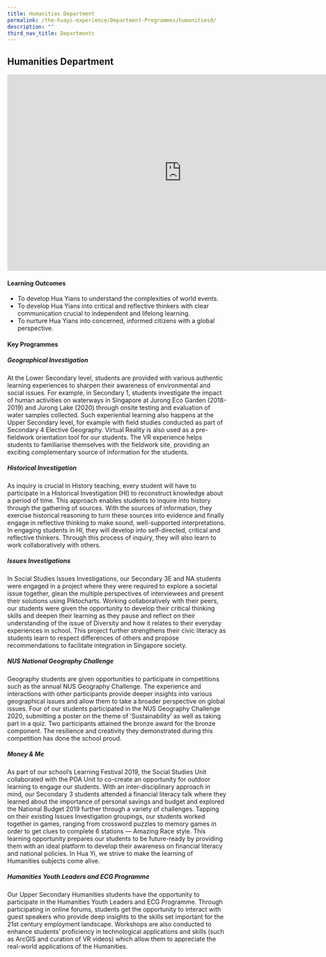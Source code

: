 ```yaml
---
title: Humanities Department
permalink: /the-huayi-experience/Department-Programmes/humanitiesd/
description: ""
third_nav_title: Departments
---
```

## Humanities Department

<iframe allowfullscreen="true" height="450" width="800" frameborder="0" src="https://docs.google.com/presentation/d/e/2PACX-1vSCf6fdM2nCD8jxIWphHmaaP2GEG3Od7BAIyFqoL3-wRKQn3KTJ92jZVJjyBgSVE2z04Wa7uhVcnboY/embed?start=false&amp;loop=false&amp;delayms=3000"></iframe>

#### Learning Outcomes

*   To develop Hua Yians to understand the complexities of world events.
*   To develop Hua Yians into critical and reflective thinkers with clear communication crucial to independent and lifelong learning.
*   To nurture Hua Yians into concerned, informed citizens with a global perspective.

#### Key Programmes

##### Geographical Investigation

At the Lower Secondary level, students are provided with various authentic learning experiences to sharpen their awareness of environmental and social issues. For example, in Secondary 1, students investigate the impact of human activities on waterways in Singapore at Jurong Eco Garden (2018-2019) and Jurong Lake (2020) through onsite testing and evaluation of water samples collected. Such experiential learning also happens at the Upper Secondary level, for example with field studies conducted as part of Secondary 4 Elective Geography. Virtual Reality is also used as a pre-fieldwork orientation tool for our students. The VR experience helps students to familiarise themselves with the fieldwork site, providing an exciting complementary source of information for the students.

##### Historical Investigation

As inquiry is crucial in History teaching, every student will have to participate in a Historical Investigation (HI) to reconstruct knowledge about a period of time. This approach enables students to inquire into history through the gathering of sources. With the sources of information, they exercise historical reasoning to turn these sources into evidence and finally engage in reflective thinking to make sound, well-supported interpretations. In engaging students in HI, they will develop into self-directed, critical and reflective thinkers. Through this process of inquiry, they will also learn to work collaboratively with others.

##### Issues Investigations

In Social Studies Issues Investigations, our Secondary 3E and NA students were engaged in a project where they were required to explore a societal issue together, glean the multiple perspectives of interviewees and present their solutions using Piktocharts. Working collaboratively with their peers, our students were given the opportunity to develop their critical thinking skills and deepen their learning as they pause and reflect on their understanding of the issue of Diversity and how it relates to their everyday experiences in school. This project further strengthens their civic literacy as students learn to respect differences of others and propose recommendations to facilitate integration in Singapore society.

##### NUS National Geography Challenge

Geography students are given opportunities to participate in competitions such as the annual NUS Geography Challenge. The experience and interactions with other participants provide deeper insights into various geographical issues and allow them to take a broader perspective on global issues. Four of our students participated in the NUS Geography Challenge 2020, submitting a poster on the theme of ‘Sustainability’ as well as taking part in a quiz. Two participants attained the bronze award for the bronze component. The resilience and creativity they demonstrated during this competition has done the school proud.

##### Money &amp; Me

As part of our school’s Learning Festival 2019, the Social Studies Unit collaborated with the POA Unit to co-create an opportunity for outdoor learning to engage our students. With an inter-disciplinary approach in mind, our Secondary 3 students attended a financial literacy talk where they learned about the importance of personal savings and budget and explored the National Budget 2019 further through a variety of challenges. Tapping on their existing Issues Investigation groupings, our students worked together in games, ranging from crossword puzzles to memory games in order to get clues to complete 6 stations — Amazing Race style. This learning opportunity prepares our students to be future-ready by providing them with an ideal platform to develop their awareness on financial literacy and national policies. In Hua Yi, we strive to make the learning of Humanities subjects come alive.

##### Humanities Youth Leaders and ECG Programme

Our Upper Secondary Humanities students have the opportunity to participate in the Humanities Youth Leaders and ECG Programme. Through participating in online forums, students get the opportunity to interact with guest speakers who provide deep insights to the skills set important for the 21st century employment landscape. Workshops are also conducted to enhance students’ proficiency in technological applications and skills (such as ArcGIS and curation of VR videos) which allow them to appreciate the real-world applications of the Humanities.